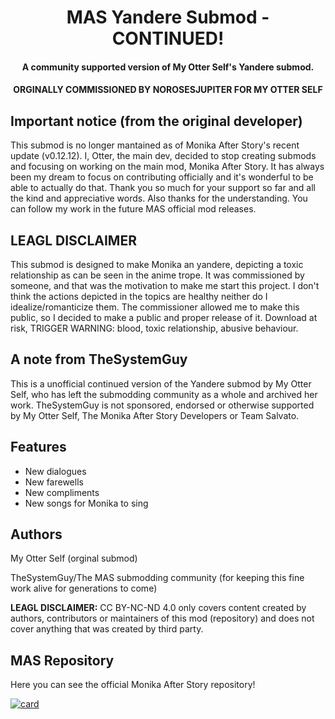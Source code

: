 <h1 align="center">MAS Yandere Submod - CONTINUED!</h1>
<h4 align="center">A community supported version of My Otter Self's Yandere submod.</h3>

<h4 align="center">ORGINALLY COMMISSIONED BY NOROSESJUPITER FOR MY OTTER SELF</h4>

## Important notice (from the original developer)

This submod is no longer mantained as of Monika After Story's recent update (v0.12.12). I, Otter, the main dev, decided to stop creating submods and focusing on working on the main mod, Monika After Story. It has always been my dream to focus on contributing officially and it's wonderful to be able to actually do that. Thank you so much for your support so far and all the kind and appreciative words. Also thanks for the understanding. You can follow my work in the future MAS official mod releases.

## LEAGL DISCLAIMER

This submod is designed to make Monika an yandere, depicting a toxic relationship as can be seen in the anime trope.
It was commissioned by someone, and that was the motivation to make me start this project.
I don't think the actions depicted in the topics are healthy neither do I idealize/romanticize them. 
The commissioner allowed me to make this public, so I decided to make a public and proper release of it.
Download at risk, TRIGGER WARNING: blood, toxic relationship, abusive behaviour.

## A note from TheSystemGuy
This is a unofficial continued version of the Yandere submod by My Otter Self, who has left the submodding community as a whole and archived her work. TheSystemGuy is not sponsored, endorsed or otherwise supported by My Otter Self, The Monika After Story Developers or Team Salvato.


## Features

  * New dialogues
  * New farewells
  * New compliments
  * New songs for Monika to sing

## Authors
My Otter Self (orginal submod)

TheSystemGuy/The MAS submodding community (for keeping this fine work alive for generations to come)

**LEAGL DISCLAIMER:** CC BY-NC-ND 4.0 only covers content created by authors, contributors or maintainers of this mod (repository) and does not cover
anything that was created by third party.

## MAS Repository
Here you can see the official Monika After Story repository!

[![card](https://github-readme-stats.vercel.app/api/pin/?username=Monika-After-Story&repo=MonikaModDev)](https://github.com/Monika-After-Story/MonikaModDev)
